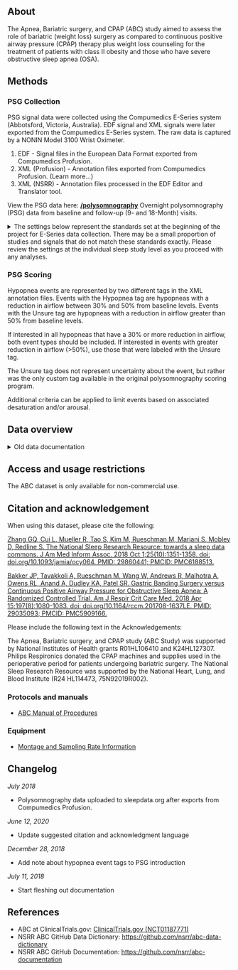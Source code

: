 ## About

The Apnea, Bariatric surgery, and CPAP (ABC) study aimed to assess the role of bariatric (weight loss) surgery as compared to continuous positive airway pressure (CPAP) therapy plus weight loss counseling for the treatment of patients with class II obesity and those who have severe obstructive sleep apnea (OSA).

## Methods

### PSG Collection
PSG signal data were collected using the Compumedics E-Series system (Abbotsford, Victoria, Australia). EDF signal and XML signals were later exported from the Compumedics E-Series system. The raw data is captured by a NONIN Model 3100 Wrist Oximeter.

1. EDF - Signal files in the European Data Format exported from Compumedics Profusion.
2. XML (Profusion) - Annotation files exported from Compumedics Profusion. (Learn more...)
3. XML (NSRR) - Annotation files processed in the EDF Editor and Translator tool.

View the PSG data here: **[/polysomnography](:files_path:/polysomnography)** Overnight polysomnography (PSG) data from baseline and follow-up (9- and 18-Month) visits.

<details><summary>The settings below represent the standards set at the beginning of the project for E-Series data collection. There may be a small proportion of studies and signals that do not match these standards exactly. Please review the settings at the individual sleep study level as you proceed with any analyses.</summary>

<table>


| Channel               | EDF Label        | Input 1          | Input 2 | Sampling rate (Hz) | Hardware filters (Hz)       | Sensor type                          |
|:---------------------:|:----------------:|:----------------:|:-------:|:------------------:|:---------------------------:|:------------------------------------:|
| Left Frontal EEG      | F3               | F3               | Fpz     | 256                | High Pass 0.16/Low Pass 105 | Gold cup electrode                   |
| Right Frontal EEG     | F4               | F4               | Fpz     | 256                | High Pass 0.16/Low Pass 105 | Gold cup electrode                   |
| Left Central EEG      | C3               | C3               | Fpz     | 256                | High Pass 0.16/Low Pass 105 | Gold cup electrode                   |
| Right Central EEG     | C4               | C4               | Fpz     | 256                | High Pass 0.16/Low Pass 105 | Gold cup electrode                   |
| Left Occipital EEG    | O1               | O1               | Fpz     | 256                | High Pass 0.16/Low Pass 105 | Gold cup electrode                   |
| Right Occipital EEG   | O2               | O2               | Fpz     | 256                | High Pass 0.16/Low Pass 105 | Gold cup electrode                   |
| Left Mastoid EEG      | M1               | M1               | Fpz     | 256                | High Pass 0.16/Low Pass 105 | Gold cup electrode                   |
| Right Mastoid EEG     | M2               | M2               | Fpz     | 256                | High Pass 0.16/Low Pass 105 | Gold cup electrode                   |
| Left EOG              | E1               | E1               | Fpz     | 256                | High Pass 0.16/Low Pass 105 | Gold cup electrode                   |
| Right EOG             | E2               | E2               | Fpz     | 256                | High Pass 0.16/Low Pass 105 | Gold cup electrode                   |
| ECG1                  | ECG1             | ECG1             | Fpz     | 256                | High Pass 0.16/Low Pass 105 | Ag/AgCl patch                        |
| ECG2                  | ECG2             | ECG2             | Fpz     | 256                | High Pass 0.16/Low Pass 105 | Ag/AgCl patch                        |
| Left Leg EMG          | LLeg1            | LLeg1            | Fpz     | 256                | High Pass 0.16/Low Pass 105 | Compumedics piezo leg leads          |
| Left Leg EMG          | LLeg2            | LLeg2            | Fpz     | 256                | High Pass 0.16/Low Pass 105 | Compumedics piezo leg leads          |
| Right Leg EMG         | RLeg1            | RLeg1            | Fpz     | 256                | High Pass 0.16/Low Pass 105 | Compumedics piezo leg leads          |
| Right Leg EMG         | RLeg2            | RLeg2            | Fpz     | 256                | High Pass 0.16/Low Pass 105 | Compumedics piezo leg leads          |
| Center Chin EMG       | Chin1            | Chin1            | Fpz     | 256                | High Pass 0.16/Low Pass 105 | Gold cup electrode                   |
| Left Submentalis EMG  | Chin2            | Chin2            | Fpz     | 256                | High Pass 0.16/Low Pass 105 | Gold cup electrode                   |
| Right Submentalis EMG | Chin3            | Chin3            | Fpz     | 256                | High Pass 0.16/Low Pass 105 | Gold cup electrode                   |
| Airflow               | Airflow      | Airflow              | -       | 32                 | -                           | Compumedics thermistor               |
| Abdomen               | Abdo             | Abdo             | -       | 32                 | -                           | Compumedics Summit IP RIP            |
| Thorax                | Thorax           | Thorax           | -       | 32                 | -                           | Compumedics Summit IP RIP            |
| Snore                 | Snore            | Snore            | -       | 256                | -                           | Compumedics snore mic                |
| Sum                   | Sum              | Sum              | -       | 32                 | -                           | Compumedics Summit IP RIP            |
| Position              | PosSensor        | PosSensor        | -       | 16                 | -                           | Compumedics external position sensor |
| Oximetry Status       | Ox Status        | Ox Status        | -       | 16                 | -                           | Nonin 8000 sensor                    |
| Pulse                 | Pulse            | Pulse            | -       | 16                 | -                           | Nonin 8000 sensor                    |
| SpO2                  | SpO2             | SpO2             |         | 16                 | -                           | Nonin 8000 sensor                    |
| Nasal Pressure        | Nasal Pressure   | Nasal Pressure   | -       | 32                 | -                           | Nasal cannula                        |
| CPAP Flow             | CPAP Flow        | CPAP Flow        | -       | 32                 | -                           | -                                    |
| CPAP Pressure         | CPAP Press       | CPAP Press       | -       | 16                 | -                           | -                                    |
| Plethysmography       | Pleth            | Pleth            | -       | 256                | -                           | Nonin 8000 sensor                    |
| Derived Heart Rate    | Derived HR       | Derived HR       | -       | 64/512             | -                           | Derived from ECG1 and ECG2           |
| Light                 | Light            | Light            | -       | 64                 | -                           | -                                    |
| Manual Pos            | Manual Pos       | Manual Pos       | -       | 64                 | -                           | -                                    |
| Respiratory Rate      | Respiratory Rate | Respiratory Rate | -       | 512                | -                           | -                                    |
| REF                   | -                | Fpz              | -       | -                  | -                           | -                                    |


</table>

</details>

### PSG Scoring
Hypopnea events are represented by two different tags in the XML annotation files. Events with the Hypopnea tag are hypopneas with a reduction in airflow between 30% and 50% from baseline levels. Events with the Unsure tag are hypopneas with a reduction in airflow greater than 50% from baseline levels.

If interested in all hypopneas that have a 30% or more reduction in airflow, both event types should be included. If interested in events with greater reduction in airflow (>50%), use those that were labeled with the Unsure tag.

The Unsure tag does not represent uncertainty about the event, but rather was the only custom tag available in the original polysomnography scoring program.

Additional criteria can be applied to limit events based on associated desaturation and/or arousal.

## Data overview

<details>

<summary>Old data documentation</summary>

### Covariate datasets

**[/datasets](:files_path:/datasets)** ([introduction](:pages_path:/dataset-introduction.md)) <br/> Core data from baseline and follow-up (9- and 18-Month) visits.

### Data Collection

The [ABC dataset](:files_path:/datasets) posted on the NSRR has gone through various post-processing steps in order to prepare the data for more widespread sharing.

### Structure

The dataset is broken down into `baseline`, `month09`, and `month18` files, containing 49, 43, and 40 records, respectively. The primary subject identifier is [`nsrrid`](https://sleepdata.org/datasets/abc/variables/nsrrid).

### Explanation of treatment arms

Each ABC subject was randomized to bariatric surgery (LGB) or continuous positive airway pressure (CPAP). The assigned arm is represented by the [`rand_treatmentarm`](https://sleepdata.org/datasets/abc/variables/rand_treatmentarm) variable. The meanings of the arms are as follows:

1. Laparoscopic Gastric Banding (LGB)
2. Continuous Positive Airway Pressure (CPAP)

</details>

## Access and usage restrictions
The ABC dataset is only available for non-commercial use.

## Citation and acknowledgement
When using this dataset, please cite the following:

[Zhang GQ, Cui L, Mueller R, Tao S, Kim M, Rueschman M, Mariani S, Mobley D, Redline S. The National Sleep Research Resource: towards a sleep data commons. J Am Med Inform Assoc. 2018 Oct 1;25(10):1351-1358. doi: doi.org/10.1093/jamia/ocy064. PMID: 29860441; PMCID: PMC6188513.](https://doi.org/10.1093/jamia/ocy064)

[Bakker JP, Tavakkoli A, Rueschman M, Wang W, Andrews R, Malhotra A, Owens RL, Anand A, Dudley KA, Patel SR. Gastric Banding Surgery versus Continuous Positive Airway Pressure for Obstructive Sleep Apnea: A Randomized Controlled Trial. Am J Respir Crit Care Med. 2018 Apr 15;197(8):1080-1083. doi: doi.org/10.1164/rccm.201708-1637LE. PMID: 29035093; PMCID: PMC5909166.](https://www.atsjournals.org/doi/10.1164/rccm.201708-1637LE?url_ver=Z39.88-2003&rfr_id=ori:rid:crossref.org&rfr_dat=cr_pub%20%200pubmed)

Please include the following text in the Acknowledgements:

The Apnea, Bariatric surgery, and CPAP study (ABC Study) was supported by National Institutes of Health grants R01HL106410 and K24HL127307. Philips Respironics donated the CPAP machines and supplies used in the perioperative period for patients undergoing bariatric surgery. The National Sleep Research Resource was supported by the National Heart, Lung, and Blood Institute (R24 HL114473, 75N92019R002).

### Protocols and manuals
- [ABC Manual of Procedures](:files_path:/documentation?f=ABC_Manual_of_Procedures.pdf)

### Equipment
- [Montage and Sampling Rate Information](:pages_path:/montage-and-sampling-rate-information.md)

## Changelog
*July 2018*
- Polysomnography data uploaded to sleepdata.org after exports from Compumedics Profusion.

*June 12, 2020*
- Update suggested citation and acknowledgment language

*December 28, 2018*
- Add note about hypopnea event tags to PSG introduction

*July 11, 2018*
- Start fleshing out documentation

## References
- ABC at ClinicalTrials.gov: [ClinicalTrials.gov (NCT01187771)](http://clinicaltrials.gov/ct2/show/NCT01187771)
- NSRR ABC GitHub Data Dictionary: https://github.com/nsrr/abc-data-dictionary
- NSRR ABC GitHub Documentation: https://github.com/nsrr/abc-documentation

